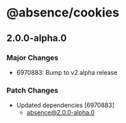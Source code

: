 # @absence/cookies

## 2.0.0-alpha.0

### Major Changes

- 6970883: Bump to v2 alpha release

### Patch Changes

- Updated dependencies [6970883]
  - absence@2.0.0-alpha.0
